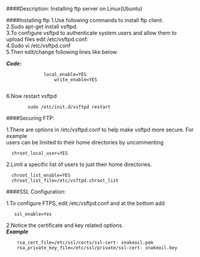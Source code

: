 ####Description:
Installing ftp server on Linux(Ubuntu)

####Installing ftp
1.Use following commands to install ftp client.<br />
2.Sudo apt-get install vsftpd.<br />
3.To configure vsftpd to authenticate system users and allow them to upload files edit /etc/vsftpd.conf:<br />
4.Sudo vi /etc/vsftpd.conf <br />
5.Then edit/change following lines like below.

**_Code:_**

```
              local_enable=YES
                  write_enable=YES
                  
 ```               
                  
6.Now restart vsftpd<br />

            sudo /etc/init.d/vsftpd restart
            
####Securing FTP:

1.There are options in /etc/vsftpd.conf to help make vsftpd more secure. For example  
      users can be limited to their home directories by uncommenting
      
      chroot_local_user=YES
      
2.Limit a specific list of users to just their home directories.

      chroot_list_enable=YES
      chroot_list_file=/etc/vsftpd.chroot_list
      
####SSL Configuration:
 
1.To configure FTPS, edit /etc/vsftpd.conf and at the bottom add
     
       ssl_enable=Yes

2.Notice the certificate and key related options.<br />
**_Example_**

        rsa_cert_file=/etc/ssl/certs/ssl-cert- snakeoil.pem
        rsa_private_key_file=/etc/ssl/private/ssl-cert- snakeoil.key
